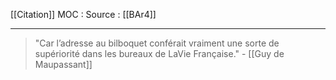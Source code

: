 [[Citation]]
MOC : 
Source : [[BAr4]]
***

> "Car l’adresse au bilboquet conférait vraiment une sorte de supériorité dans les bureaux de LaVie Française." \- [[Guy de Maupassant]]